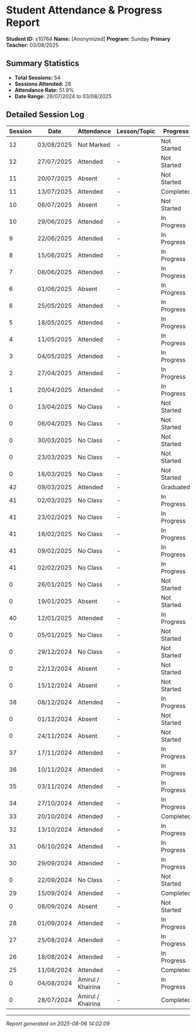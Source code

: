 # Student Attendance & Progress Report

**Student ID:** s10764
**Name:** [Anonymized]
**Program:** Sunday
**Primary Teacher:** 03/08/2025

## Summary Statistics
- **Total Sessions:** 54
- **Sessions Attended:** 28
- **Attendance Rate:** 51.9%
- **Date Range:** 28/07/2024 to 03/08/2025

## Detailed Session Log

| Session | Date | Attendance | Lesson/Topic | Progress |
|---------|------|------------|--------------|----------|
| 12 | 03/08/2025 | Not Marked | - | Not Started |
| 12 | 27/07/2025 | Attended | - | Not Started |
| 11 | 20/07/2025 | Absent | - | Not Started |
| 11 | 13/07/2025 | Attended | - | Completed |
| 10 | 06/07/2025 | Absent | - | Not Started |
| 10 | 29/06/2025 | Attended | - | In Progress |
| 9 | 22/06/2025 | Attended | - | In Progress |
| 8 | 15/06/2025 | Attended | - | In Progress |
| 7 | 08/06/2025 | Attended | - | In Progress |
| 6 | 01/06/2025 | Absent | - | In Progress |
| 6 | 25/05/2025 | Attended | - | In Progress |
| 5 | 18/05/2025 | Attended | - | In Progress |
| 4 | 11/05/2025 | Attended | - | In Progress |
| 3 | 04/05/2025 | Attended | - | In Progress |
| 2 | 27/04/2025 | Attended | - | In Progress |
| 1 | 20/04/2025 | Attended | - | In Progress |
| 0 | 13/04/2025 | No Class | - | Not Started |
| 0 | 06/04/2025 | No Class | - | Not Started |
| 0 | 30/03/2025 | No Class | - | Not Started |
| 0 | 23/03/2025 | No Class | - | Not Started |
| 0 | 16/03/2025 | No Class | - | Not Started |
| 42 | 09/03/2025 | Attended | - | Graduated |
| 41 | 02/03/2025 | No Class | - | In Progress |
| 41 | 23/02/2025 | No Class | - | In Progress |
| 41 | 16/02/2025 | No Class | - | In Progress |
| 41 | 09/02/2025 | No Class | - | In Progress |
| 41 | 02/02/2025 | No Class | - | In Progress |
| 0 | 26/01/2025 | No Class | - | Not Started |
| 0 | 19/01/2025 | Absent | - | Not Started |
| 40 | 12/01/2025 | Attended | - | In Progress |
| 0 | 05/01/2025 | No Class | - | Not Started |
| 0 | 29/12/2024 | No Class | - | Not Started |
| 0 | 22/12/2024 | Absent | - | Not Started |
| 0 | 15/12/2024 | Absent | - | Not Started |
| 38 | 08/12/2024 | Attended | - | In Progress |
| 0 | 01/12/2024 | Absent | - | Not Started |
| 0 | 24/11/2024 | Absent | - | Not Started |
| 37 | 17/11/2024 | Attended | - | In Progress |
| 36 | 10/11/2024 | Attended | - | In Progress |
| 35 | 03/11/2024 | Attended | - | In Progress |
| 34 | 27/10/2024 | Attended | - | In Progress |
| 33 | 20/10/2024 | Attended | - | Completed |
| 32 | 13/10/2024 | Attended | - | In Progress |
| 31 | 06/10/2024 | Attended | - | In Progress |
| 30 | 29/09/2024 | Attended | - | In Progress |
| 0 | 22/09/2024 | No Class | - | Not Started |
| 29 | 15/09/2024 | Attended | - | Completed |
| 0 | 08/09/2024 | Absent | - | Not Started |
| 28 | 01/09/2024 | Attended | - | In Progress |
| 27 | 25/08/2024 | Attended | - | In Progress |
| 26 | 18/08/2024 | Attended | - | In Progress |
| 25 | 11/08/2024 | Attended | - | Completed |
| 0 | 04/08/2024 | Amirul / Khairina | - | In Progress |
| 0 | 28/07/2024 | Amirul / Khairina | - | Completed |

---
*Report generated on 2025-08-06 14:02:09*